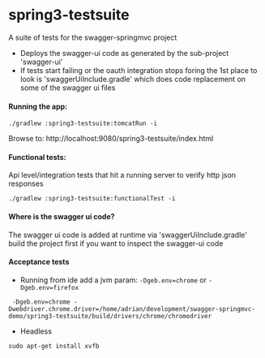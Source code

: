 spring3-testsuite
====================

A suite of tests for the swagger-springmvc project

- Deploys the swagger-ui code as generated by the sub-project 'swagger-ui'
- If tests start failing or the oauth integration stops foring the 1st place to look is 'swaggerUiInclude.gradle'
which does code replacement on some of the swagger ui files

#### Running the app:

```./gradlew :spring3-testsuite:tomcatRun -i```

Browse to: http://localhost:9080/spring3-testsuite/index.html


#### Functional tests:

Api level/integration tests that hit a running server to verify http json responses

```
./gradlew :spring3-testsuite:functionalTest -i

```

#### Where is the swagger ui code?
The swagger ui code is added at runtime via 'swaggerUiInclude.gradle' build the project first if you want to inspect
the swagger-ui code

#### Acceptance tests
- Running from ide add a jvm param: `-Dgeb.env=chrome` or `-Dgeb.env=firefox`

```
 -Dgeb.env=chrome -Dwebdriver.chrome.driver=/home/adrian/development/swagger-springmvc-demo/spring3-testsuite/build/drivers/chrome/chromedriver
```


- Headless

```
sudo apt-get install xvfb


```